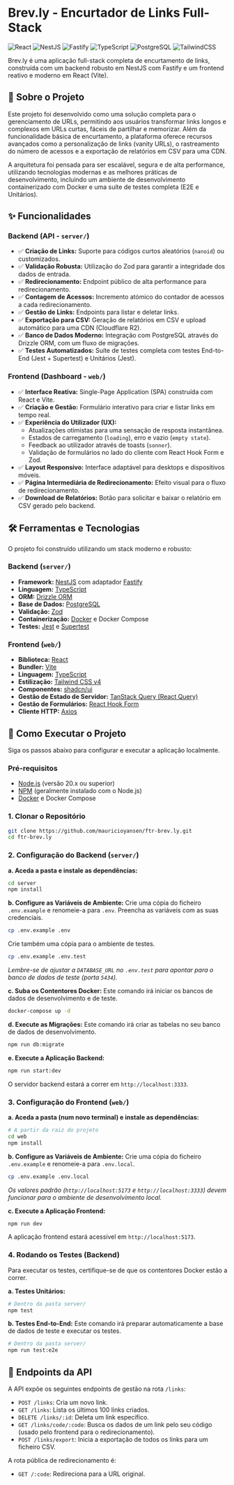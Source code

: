 # Brev.ly - Encurtador de Links Full-Stack

![React](https://img.shields.io/badge/React-20232A?style=for-the-badge&logo=react&logoColor=61DAFB)
![NestJS](https://img.shields.io/badge/NestJS-E0234E?style=for-the-badge&logo=nestjs&logoColor=white)
![Fastify](https://img.shields.io/badge/Fastify-000000?style=for-the-badge&logo=fastify&logoColor=white)
![TypeScript](https://img.shields.io/badge/TypeScript-007ACC?style=for-the-badge&logo=typescript&logoColor=white)
![PostgreSQL](https://img.shields.io/badge/PostgreSQL-316192?style=for-the-badge&logo=postgresql&logoColor=white)
![TailwindCSS](https://img.shields.io/badge/Tailwind_CSS-38B2AC?style=for-the-badge&logo=tailwind-css&logoColor=white)

Brev.ly é uma aplicação full-stack completa de encurtamento de links, construída com um backend robusto em NestJS com Fastify e um frontend reativo e moderno em React (Vite).

## 📖 Sobre o Projeto

Este projeto foi desenvolvido como uma solução completa para o gerenciamento de URLs, permitindo aos usuários transformar links longos e complexos em URLs curtas, fáceis de partilhar e memorizar. Além da funcionalidade básica de encurtamento, a plataforma oferece recursos avançados como a personalização de links (vanity URLs), o rastreamento do número de acessos e a exportação de relatórios em CSV para uma CDN.

A arquitetura foi pensada para ser escalável, segura e de alta performance, utilizando tecnologias modernas e as melhores práticas de desenvolvimento, incluindo um ambiente de desenvolvimento containerizado com Docker e uma suíte de testes completa (E2E e Unitários).

## ✨ Funcionalidades

### Backend (API - `server/`)
- ✅ **Criação de Links:** Suporte para códigos curtos aleatórios (`nanoid`) ou customizados.
- ✅ **Validação Robusta:** Utilização do Zod para garantir a integridade dos dados de entrada.
- ✅ **Redirecionamento:** Endpoint público de alta performance para redirecionamento.
- ✅ **Contagem de Acessos:** Incremento atómico do contador de acessos a cada redirecionamento.
- ✅ **Gestão de Links:** Endpoints para listar e deletar links.
- ✅ **Exportação para CSV:** Geração de relatórios em CSV e upload automático para uma CDN (Cloudflare R2).
- ✅ **Banco de Dados Moderno:** Integração com PostgreSQL através do Drizzle ORM, com um fluxo de migrações.
- ✅ **Testes Automatizados:** Suíte de testes completa com testes End-to-End (Jest + Supertest) e Unitários (Jest).

### Frontend (Dashboard - `web/`)
- ✅ **Interface Reativa:** Single-Page Application (SPA) construída com React e Vite.
- ✅ **Criação e Gestão:** Formulário interativo para criar e listar links em tempo real.
- ✅ **Experiência do Utilizador (UX):**
    - Atualizações otimistas para uma sensação de resposta instantânea.
    - Estados de carregamento (`loading`), erro e vazio (`empty state`).
    - Feedback ao utilizador através de toasts (`sonner`).
    - Validação de formulários no lado do cliente com React Hook Form e Zod.
- ✅ **Layout Responsivo:** Interface adaptável para desktops e dispositivos móveis.
- ✅ **Página Intermediária de Redirecionamento:** Efeito visual para o fluxo de redirecionamento.
- ✅ **Download de Relatórios:** Botão para solicitar e baixar o relatório em CSV gerado pelo backend.

## 🛠️ Ferramentas e Tecnologias

O projeto foi construído utilizando um stack moderno e robusto:

### Backend (`server/`)
- **Framework:** [NestJS](https://nestjs.com/) com adaptador [Fastify](https://www.fastify.io/)
- **Linguagem:** [TypeScript](https://www.typescriptlang.org/)
- **ORM:** [Drizzle ORM](https://orm.drizzle.team/)
- **Base de Dados:** [PostgreSQL](https://www.postgresql.org/)
- **Validação:** [Zod](https://zod.dev/)
- **Containerização:** [Docker](https://www.docker.com/) e Docker Compose
- **Testes:** [Jest](https://jestjs.io/) e [Supertest](https://github.com/ladjs/supertest)

### Frontend (`web/`)
- **Biblioteca:** [React](https://react.dev/)
- **Bundler:** [Vite](https://vitejs.dev/)
- **Linguagem:** [TypeScript](https://www.typescriptlang.org/)
- **Estilização:** [Tailwind CSS v4](https://tailwindcss.com/)
- **Componentes:** [shadcn/ui](https://ui.shadcn.com/)
- **Gestão de Estado de Servidor:** [TanStack Query (React Query)](https://tanstack.com/query/latest)
- **Gestão de Formulários:** [React Hook Form](https://react-hook-form.com/)
- **Cliente HTTP:** [Axios](https://axios-http.com/)

## 🚀 Como Executar o Projeto

Siga os passos abaixo para configurar e executar a aplicação localmente.

### Pré-requisitos
- [Node.js](https://nodejs.org/) (versão 20.x ou superior)
- [NPM](https://www.npmjs.com/) (geralmente instalado com o Node.js)
- [Docker](https://www.docker.com/products/docker-desktop/) e Docker Compose

### 1. Clonar o Repositório
```bash
git clone https://github.com/mauricioyansen/ftr-brev.ly.git
cd ftr-brev.ly
```

### 2. Configuração do Backend (`server/`)

**a. Aceda a pasta e instale as dependências:**
```bash
cd server
npm install
```

**b. Configure as Variáveis de Ambiente:**
Crie uma cópia do ficheiro `.env.example` e renomeie-a para `.env`. Preencha as variáveis com as suas credenciais.
```bash
cp .env.example .env
```
Crie também uma cópia para o ambiente de testes.
```bash
cp .env.example .env.test
```
*Lembre-se de ajustar a `DATABASE_URL` no `.env.test` para apontar para o banco de dados de teste (porta `5434`).*

**c. Suba os Contentores Docker:**
Este comando irá iniciar os bancos de dados de desenvolvimento e de teste.
```bash
docker-compose up -d
```

**d. Execute as Migrações:**
Este comando irá criar as tabelas no seu banco de dados de desenvolvimento.
```bash
npm run db:migrate
```

**e. Execute a Aplicação Backend:**
```bash
npm run start:dev
```
O servidor backend estará a correr em `http://localhost:3333`.

### 3. Configuração do Frontend (`web/`)

**a. Aceda a pasta (num novo terminal) e instale as dependências:**
```bash
# A partir da raiz do projeto
cd web
npm install
```

**b. Configure as Variáveis de Ambiente:**
Crie uma cópia do ficheiro `.env.example` e renomeie-a para `.env.local`.
```bash
cp .env.example .env.local
```
*Os valores padrão (`http://localhost:5173` e `http://localhost:3333`) devem funcionar para o ambiente de desenvolvimento local.*

**c. Execute a Aplicação Frontend:**
```bash
npm run dev
```
A aplicação frontend estará acessível em `http://localhost:5173`.

### 4. Rodando os Testes (Backend)
Para executar os testes, certifique-se de que os contentores Docker estão a correr.

**a. Testes Unitários:**
```bash
# Dentro da pasta server/
npm test
```

**b. Testes End-to-End:**
Este comando irá preparar automaticamente a base de dados de teste e executar os testes.
```bash
# Dentro da pasta server/
npm run test:e2e
```

## 🔗 Endpoints da API

A API expõe os seguintes endpoints de gestão na rota `/links`:

- `POST /links`: Cria um novo link.
- `GET /links`: Lista os últimos 100 links criados.
- `DELETE /links/:id`: Deleta um link específico.
- `GET /links/code/:code`: Busca os dados de um link pelo seu código (usado pelo frontend para o redirecionamento).
- `POST /links/export`: Inicia a exportação de todos os links para um ficheiro CSV.

A rota pública de redirecionamento é:
- `GET /:code`: Redireciona para a URL original.